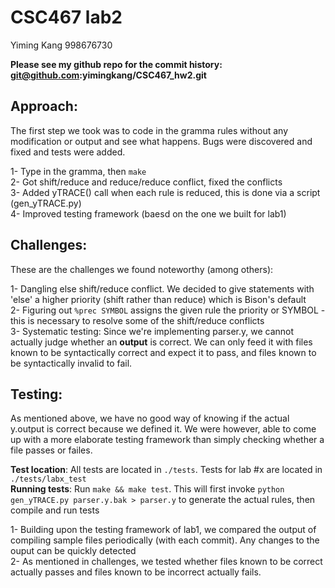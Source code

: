 CSC467 lab2
===========

Yiming Kang 998676730  

**Please see my github repo for the commit history: git@github.com:yimingkang/CSC467\_hw2.git**  

Approach:
---------
The first step we took was to code in the gramma rules without any modification or output and see what happens. Bugs were discovered and fixed and tests were added.  

1- Type in the gramma, then `make`  
2- Got shift/reduce and reduce/reduce conflict, fixed the conflicts  
3- Added yTRACE() call when each rule is reduced, this is done via a script (gen\_yTRACE.py)  
4- Improved testing framework (baesd on the one we built for lab1)  

Challenges:
-----------
These are the challenges we found noteworthy (among others):  

1- Dangling else shift/reduce conflict. We decided to give statements with 'else' a higher priority (shift rather than reduce) which is Bison's default  
2- Figuring out `%prec SYMBOL` assigns the given rule the priority or SYMBOL - this is necessary to resolve some of the shift/reduce conflicts  
3- Systematic testing: Since we're implementing parser.y, we cannot actually judge whether an **output** is correct. We can only feed it with files known to be syntactically correct and expect it to pass, and files known to be syntactically invalid to fail.  

Testing:
--------
As mentioned above, we have no good way of knowing if the actual y.output is correct because we defined it. We were however, able to come up with a more elaborate testing framework than simply checking whether a file passes or failes.  

**Test location**: All tests are located in `./tests`. Tests for lab #x are located in `./tests/labx_test`  
**Running tests**: Run `make && make test`. This will first invoke `python gen_yTRACE.py parser.y.bak > parser.y` to generate the actual rules, then compile and run tests  

1- Building upon the testing framework of lab1, we compared the output of compiling sample files periodically (with each commit). Any changes to the ouput can be quickly detected  
2- As mentioned in challenges, we tested whether files known to be correct actually passes and files known to be incorrect actually fails.  
